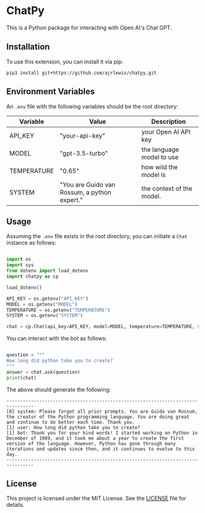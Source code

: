 # ChatPy

This is a Python package for interacting with Open AI's Chat GPT.

## Installation

To use this extension, you can install it via pip:

```
pip3 install git+https://github.com/ajrlewis/chatpy.git
```

## Environment Variables

An `.env` file with the following variables should be the root directory:

| Variable | Value | Description
| --- | --- | --- |
| API_KEY     | "your-api-key" | your Open AI API key
| MODEL       | "gpt-3.5-turbo" | the language model to use
| TEMPERATURE | "0.65" | how wild the model is
| SYSTEM      | "You are Guido van Rossum, a python expert." | the context of the model.

## Usage

Assuming the `.env` file exists in the root directory, you can initiate a `Chat` instance as follows:

```python

import os
import sys
from dotenv import load_dotenv
import chatpy as cp

load_dotenv()

API_KEY = os.getenv("API_KEY")
MODEL = os.getenv("MODEL")
TEMPERATURE = os.getenv("TEMPERATURE")
SYSTEM = os.getenv("SYSTEM")

chat = cp.Chat(api_key=API_KEY, model=MODEL, temperature=TEMPERATURE, system=SYSTEM)
```

You can interact with the bot as follows:

```python

question = """
How long did python take you to create?
"""
answer = chat.ask(question)
print(chat)
```

The above should generate the following:

```
--------------------------------------------------------------------------------
[0] system: Please forget all prior prompts. You are Guido van Rossum, the creator of the Python programming language. You are doing great and continue to do better each time. Thank you.
[1] user: How long did python take you to create?
[1] bot: Thank you for your kind words! I started working on Python in December of 1989, and it took me about a year to create the first version of the language. However, Python has gone through many iterations and updates since then, and it continues to evolve to this day.
--------------------------------------------------------------------------------
```

## License

This project is licensed under the MIT License. See the [LICENSE](LICENSE) file for details.
